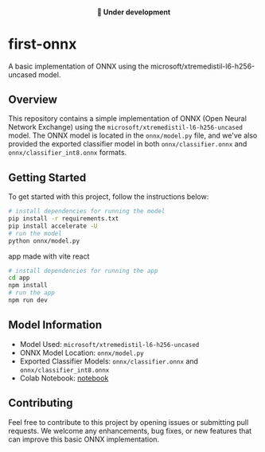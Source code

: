 <div style="text-align:center">
   <h4> 🚧 Under development </h4>
</div>

# first-onnx
A basic implementation of ONNX using the microsoft/xtremedistil-l6-h256-uncased model.

## Overview

This repository contains a simple implementation of ONNX (Open Neural Network Exchange) using the `microsoft/xtremedistil-l6-h256-uncased` model. The ONNX model is located in the `onnx/model.py` file, and we've also provided the exported classifier model in both `onnx/classifier.onnx` and `onnx/classifier_int8.onnx` formats.

## Getting Started
To get started with this project, follow the instructions below:

```bash
# install dependencies for running the model
pip install -r requirements.txt
pip install accelerate -U
# run the model
python onnx/model.py
```

app made with vite react 

```bash
# install dependencies for running the app
cd app
npm install
# run the app
npm run dev
```


## Model Information
- Model Used: `microsoft/xtremedistil-l6-h256-uncased`
- ONNX Model Location: `onnx/model.py`
- Exported Classifier Models: `onnx/classifier.onnx` and `onnx/classifier_int8.onnx`
- Colab Notebook: [notebook](https://colab.research.google.com/drive/1XSZRQf1T1ZZcJEEo4ofNtS4g8BNadjbR?usp=sharing)


## Contributing
Feel free to contribute to this project by opening issues or submitting pull requests. We welcome any enhancements, bug fixes, or new features that can improve this basic ONNX implementation.
